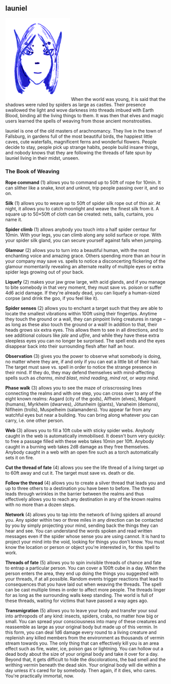 ## Iauniel

![Iauniel](Iauniel.png)
When the world was young, it is said that the shadows were ruled by
spiders as large as castles. Their presence swallowed the light and
wove darkness into threads imbued with Earth Blood, binding all the
living things to them. It was then that elves and magic users learned
the spells of weaving from those ancient monstrosities.

Iauniel is one of the old masters of arachnomancy. They live in the
town of Fallsburg, in gardens full of the most beautiful birds, the
happiest little caves, cute waterfalls, magnificent ferns and
wonderful flowers. People decide to stay, people pick up strange
habits, people build insane things, and nobody knows that they are
following the threads of fate spun by Iauniel living in their midst,
unseen.

### The Book of Weaving

**Rope command** (1) allows you to command up to 50ft of rope for
10min. It can slither like a snake, knot and unknot, trip people
passing over it, and so on.

**Silk** (1) allows you to weave up to 50ft of spider silk rope out of
thin air. At night, it allows you to catch moonlight and weave the
finest silk from it. A square up to 50×50ft of cloth can be created:
nets, sails, curtains, you name it.

**Spider climb** (1) allows anybody you touch into a half spider
centaur for 10min. With your legs, you can climb along any solid
surface or rope. With your spider silk gland, you can secure yourself
against falls when jumping.

**Glamour** (2) allows you to turn into a beautiful human, with the
most enchanting voice and amazing grace. Others spending more than an
hour in your company may save vs. spells to notice a disconcerting
flickering of the glamour momentarily revealing an alternate reality
of multiple eyes or extra spider legs growing out of your back.

**Liquefy** (2) makes your jaw grow large, with acid glands, and if
you manage to bite somebody in that very moment, they must save
vs. poison or suffer 4d6 acid damage. If they're already dead, you can
liquefy a human-sized corpse (and drink the goo, if you feel like it).

**Spider senses** (2) allows you to enchant a target such that they
are able to locate the smallest vibrations within 100ft using their
fingertips. Anytime they touch the ground or a wall, they can pinpoint
living creatures in range – as long as these also touch the ground or
a wall! In addition to that, their heads grows six extra eyes. This
allows them to see in all directions, and to see additional colours
like *jale* and *ulfire*, and while they have these extra sleepless
eyes you can no longer be surprised. The spell ends and the eyes
disappear back into their surrounding flesh after half an hour.

**Observation** (3) gives you the power to observe what somebody is
doing, no matter where they are, if and only if you can eat a little
bit of their hair. The target must save vs. spell in order to notice
the strange presence in their mind. If they do, they may defend
themselves with mind-affecting spells such as *charms*, *mind blast*,
*mind reading*, *mind rot*, or *warp mind*.

**Phase walk** (3) allows you to see the maze of crisscrossing lines
connecting the realms and with one step, you can cross over to any of
the eight known realms: Asgard (city of the gods), Alfheim (elves),
Midgard (humans), Myrkheim (dwarves), Jötunheim (giants), Vanaheim
(demons), Niflheim (trolls), Muspelheim (salamanders). You appear far
from any watchful eyes but near a building. You can bring along
whatever you can carry, i.e. one other person.

**Web** (3) allows you to fill a 10ft cube with sticky spider webs.
Anybody caught in the web is automatically immobilised. It doesn't
burn very quickly: to free a passage filled with these webs takes
10min per 10ft. Anybody caught in a burning web takes 2d8 damage as
they free themselves. Anybody caught in a web with an open fire such
as a torch automatically sets it on fire.

**Cut the thread of fate** (4) allows you see the life thread of a
living target up to 60ft away and cut it. The target must save
vs. death or die.

**Follow the thread** (4) allows you to create a silver thread that
leads you and up to three others to a destination you have been to
before. The thread leads through wrinkles in the barrier between the
realms and thus effectively allows you to reach any destination in any
of the known realms with no more than a dozen steps.

**Network** (4) allows you to tap into the network of living spiders
all around you. Any spider within two or three miles in any direction
can be contacted by you by simply projecting your mind, sending back
the things they can hear and see. You can understand the words spoken
and read written messages even if the spider whose sense you are using
cannot. It is hard to project your mind into the void, looking for
things you don't know. You must know the location or person or object
you're interested in, for this spell to work.

**Threads of fate** (5) allows you to spin invisible threads of chance
and fate to entrap a particular person. You can cover a 100ft cube in
a day. When the person enters the area, they end up doing the things
you suggested with your threads, if at all possible. Random events
trigger reactions that lead to consequences that you have laid out
when weaving the threads. The spell can be cast multiple times in
order to affect more people. The threads linger for as long as the
surrounding walls keep standing. The world is full of these threads,
waiting for victims that have passed a way ages ago.

**Transmigration** (5) allows you to leave your body and transfer your
soul into arthropods of any kind: insects, spiders, crabs, no matter
how big or small. You can spread your consciousness into many of these
creatures and reassemble as large as your original body but made up of
this vermin. In this form, you can deal 1d6 damage every round to a
living creature and replenish any killed members from the environment
as thousands of vermin stream towards you. The only thing that can
effectively kill you is an area effect such as fire, water, ice,
poison gas or lightning. You can hollow out a dead body about the size
of your original body and take it over for a day. Beyond that, it gets
difficult to hide the discolorations, the bad smell and the writhing
vermin beneath the dead skin. Your original body will die within a day
unless it's cared for by somebody. Then again, if it dies, who cares.
You're practically immortal, now.
